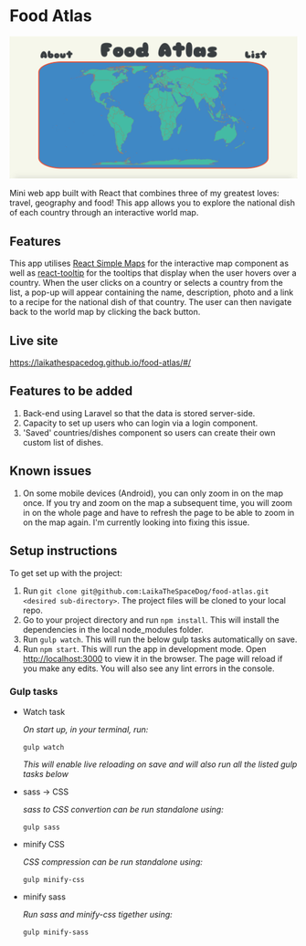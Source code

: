  # Food Atlas
![Screen shot of landing page of Food Atlas](public/food.png)

Mini web app built with React that combines three of my greatest loves: travel, geography and food! This app allows you to explore the national dish of each country through an interactive world map.

## Features
This app utilises [React Simple Maps](https://www.react-simple-maps.io/) for the interactive map component as well as [react-tooltip](https://www.npmjs.com/package/react-tooltip) for the tooltips that display when the user hovers over a country. When the user clicks on a country or selects a country from the list, a pop-up will appear containing the name, description, photo and a link to a recipe for the national dish of that country. The user can then navigate back to the world map by clicking the back button.

## Live site

https://laikathespacedog.github.io/food-atlas/#/

## Features to be added
1. Back-end using Laravel so that the data is stored server-side.
2. Capacity to set up users who can login via a login component.
3. 'Saved' countries/dishes component so users can create their own custom list of dishes.

## Known issues
1. On some mobile devices (Android), you can only zoom in on the map once. If you try and zoom on the map a subsequent time, you will zoom in on the whole page and have to refresh the page to be able to zoom in on the map again. I'm currently looking into fixing this issue.

## Setup instructions

To get set up with the project:

1.  Run `git clone git@github.com:LaikaTheSpaceDog/food-atlas.git <desired sub-directory>`. The project files will be cloned to your local repo.
2.  Go to your project directory and run `npm install`. This will install the dependencies in the local node_modules folder.
3.  Run `gulp watch`. This will run the below gulp tasks automatically on save.
4.  Run `npm start`. This will run the app in development mode. Open [http://localhost:3000](http://localhost:3000) to view it in the browser. The page will reload if you make any edits. You will also see any lint errors in the console.

### Gulp tasks

- Watch task

  _On start up, in your terminal, run:_

  ```
  gulp watch
  ```
  _This will enable live reloading on save and will also run all the listed gulp tasks below_

- sass -> CSS

  _sass to CSS convertion can be run standalone using:_

  ```
  gulp sass
  ```

- minify CSS

  _CSS compression can be run standalone using:_

  ```
  gulp minify-css
  ```
- minify sass
  
  _Run sass and minify-css tigether using:_
    ```
  gulp minify-sass
  ```